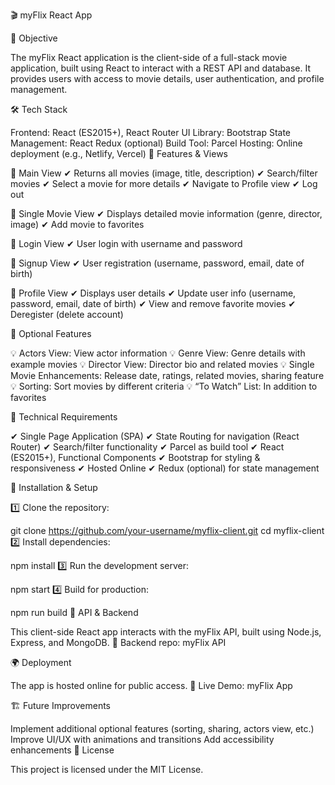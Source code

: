 🎬 myFlix React App

📌 Objective

The myFlix React application is the client-side of a full-stack movie application, built using React to interact with a REST API and database. It provides users with access to movie details, user authentication, and profile management.

🛠 Tech Stack

Frontend: React (ES2015+), React Router
UI Library: Bootstrap
State Management: React Redux (optional)
Build Tool: Parcel
Hosting: Online deployment (e.g., Netlify, Vercel)
📍 Features & Views

🔹 Main View
✔ Returns all movies (image, title, description)
✔ Search/filter movies
✔ Select a movie for more details
✔ Navigate to Profile view
✔ Log out

🔹 Single Movie View
✔ Displays detailed movie information (genre, director, image)
✔ Add movie to favorites

🔹 Login View
✔ User login with username and password

🔹 Signup View
✔ User registration (username, password, email, date of birth)

🔹 Profile View
✔ Displays user details
✔ Update user info (username, password, email, date of birth)
✔ View and remove favorite movies
✔ Deregister (delete account)

🎥 Optional Features

💡 Actors View: View actor information
💡 Genre View: Genre details with example movies
💡 Director View: Director bio and related movies
💡 Single Movie Enhancements: Release date, ratings, related movies, sharing feature
💡 Sorting: Sort movies by different criteria
💡 “To Watch” List: In addition to favorites

🔧 Technical Requirements

✔ Single Page Application (SPA)
✔ State Routing for navigation (React Router)
✔ Search/filter functionality
✔ Parcel as build tool
✔ React (ES2015+), Functional Components
✔ Bootstrap for styling & responsiveness
✔ Hosted Online
✔ Redux (optional) for state management

🚀 Installation & Setup

1️⃣ Clone the repository:

git clone https://github.com/your-username/myflix-client.git
cd myflix-client
2️⃣ Install dependencies:

npm install
3️⃣ Run the development server:

npm start
4️⃣ Build for production:

npm run build
📡 API & Backend

This client-side React app interacts with the myFlix API, built using Node.js, Express, and MongoDB.
📌 Backend repo: myFlix API

🌍 Deployment

The app is hosted online for public access.
🔗 Live Demo: myFlix App

🏗 Future Improvements

Implement additional optional features (sorting, sharing, actors view, etc.)
Improve UI/UX with animations and transitions
Add accessibility enhancements
📜 License

This project is licensed under the MIT License.
